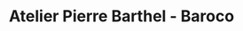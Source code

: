 ---
title: "Atelier Pierre Barthel - Baroco"
url: /paris/atelier-pierre-barthel-baroco/
shop: instrument de musique
---
